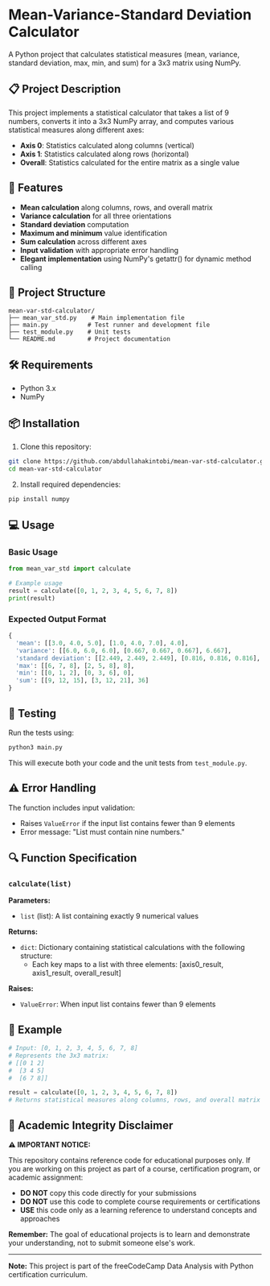 # Mean-Variance-Standard Deviation Calculator

A Python project that calculates statistical measures (mean, variance, standard deviation, max, min, and sum) for a 3x3 matrix using NumPy.

## 📋 Project Description

This project implements a statistical calculator that takes a list of 9 numbers, converts it into a 3x3 NumPy array, and computes various statistical measures along different axes:
- **Axis 0**: Statistics calculated along columns (vertical)
- **Axis 1**: Statistics calculated along rows (horizontal)  
- **Overall**: Statistics calculated for the entire matrix as a single value

## 🚀 Features

- **Mean calculation** along columns, rows, and overall matrix
- **Variance calculation** for all three orientations
- **Standard deviation** computation
- **Maximum and minimum** value identification
- **Sum calculation** across different axes
- **Input validation** with appropriate error handling
- **Elegant implementation** using NumPy's getattr() for dynamic method calling

## 📁 Project Structure

```
mean-var-std-calculator/
├── mean_var_std.py    # Main implementation file
├── main.py           # Test runner and development file
├── test_module.py    # Unit tests
└── README.md         # Project documentation
```

## 🛠️ Requirements

- Python 3.x
- NumPy

## 📦 Installation

1. Clone this repository:
```bash
git clone https://github.com/abdullahakintobi/mean-var-std-calculator.git
cd mean-var-std-calculator
```

2. Install required dependencies:
```bash
pip install numpy
```

## 💻 Usage

### Basic Usage

```python
from mean_var_std import calculate

# Example usage
result = calculate([0, 1, 2, 3, 4, 5, 6, 7, 8])
print(result)
```

### Expected Output Format

```python
{
  'mean': [[3.0, 4.0, 5.0], [1.0, 4.0, 7.0], 4.0],
  'variance': [[6.0, 6.0, 6.0], [0.667, 0.667, 0.667], 6.667],
  'standard deviation': [[2.449, 2.449, 2.449], [0.816, 0.816, 0.816], 2.582],
  'max': [[6, 7, 8], [2, 5, 8], 8],
  'min': [[0, 1, 2], [0, 3, 6], 0],
  'sum': [[9, 12, 15], [3, 12, 21], 36]
}
```

## 🧪 Testing

Run the tests using:

```bash
python3 main.py
```

This will execute both your code and the unit tests from `test_module.py`.

## ⚠️ Error Handling

The function includes input validation:
- Raises `ValueError` if the input list contains fewer than 9 elements
- Error message: "List must contain nine numbers."

## 🔍 Function Specification

### `calculate(list)`

**Parameters:**
- `list` (list): A list containing exactly 9 numerical values

**Returns:**
- `dict`: Dictionary containing statistical calculations with the following structure:
  - Each key maps to a list with three elements: [axis0_result, axis1_result, overall_result]

**Raises:**
- `ValueError`: When input list contains fewer than 9 elements

## 🎯 Example

```python
# Input: [0, 1, 2, 3, 4, 5, 6, 7, 8]
# Represents the 3x3 matrix:
# [[0 1 2]
#  [3 4 5]
#  [6 7 8]]

result = calculate([0, 1, 2, 3, 4, 5, 6, 7, 8])
# Returns statistical measures along columns, rows, and overall matrix
```

## 🚫 Academic Integrity Disclaimer

**⚠️ IMPORTANT NOTICE:**

This repository contains reference code for educational purposes only. If you are working on this project as part of a course, certification program, or academic assignment:

- **DO NOT** copy this code directly for your submissions
- **DO NOT** use this code to complete course requirements or certifications
- **USE** this code only as a learning reference to understand concepts and approaches

**Remember:** The goal of educational projects is to learn and demonstrate your understanding, not to submit someone else's work.

---

**Note:** This project is part of the freeCodeCamp Data Analysis with Python certification curriculum.
